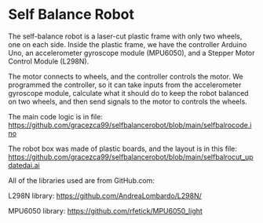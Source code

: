 # Self Balance Robot
The self-balance robot is a laser-cut plastic frame with only two wheels, one on each side. Inside the plastic frame, we have the controller Arduino Uno, an accelerometer gyroscope module (MPU6050), and a Stepper Motor Control Module (L298N). 

The motor connects to wheels, and the controller controls the motor. We programmed the controller, so it can take inputs from the accelerometer gyroscope module, calculate what it should do to keep the robot balanced on two wheels, and then send signals to the motor to controls the wheels.

The main code logic is in file: https://github.com/gracezca99/selfbalancerobot/blob/main/selfbalrocode.ino

The robot box was made of plastic boards, and the layout is in this file:  https://github.com/gracezca99/selfbalancerobot/blob/main/selfbalrocut_updatedai.ai

All of the libraries used are from GitHub.com:

L298N library: 
https://github.com/AndreaLombardo/L298N/

MPU6050 library:
https://github.com/rfetick/MPU6050_light

